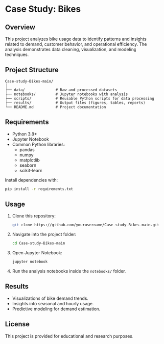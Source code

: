 # Case Study: Bikes

## Overview
This project analyzes bike usage data to identify patterns and insights related to demand, customer behavior, and operational efficiency. The analysis demonstrates data cleaning, visualization, and modeling techniques.

## Project Structure
```
Case-study-Bikes-main/
│
├── data/              # Raw and processed datasets
├── notebooks/         # Jupyter notebooks with analysis
├── scripts/           # Reusable Python scripts for data processing
├── results/           # Output files (figures, tables, reports)
└── README.md          # Project documentation
```

## Requirements
- Python 3.8+
- Jupyter Notebook
- Common Python libraries:
  - pandas
  - numpy
  - matplotlib
  - seaborn
  - scikit-learn

Install dependencies with:
```bash
pip install -r requirements.txt
```

## Usage
1. Clone this repository:
   ```bash
   git clone https://github.com/yourusername/Case-study-Bikes-main.git
   ```
2. Navigate into the project folder:
   ```bash
   cd Case-study-Bikes-main
   ```
3. Open Jupyter Notebook:
   ```bash
   jupyter notebook
   ```
4. Run the analysis notebooks inside the `notebooks/` folder.

## Results
- Visualizations of bike demand trends.
- Insights into seasonal and hourly usage.
- Predictive modeling for demand estimation.

## License
This project is provided for educational and research purposes.
